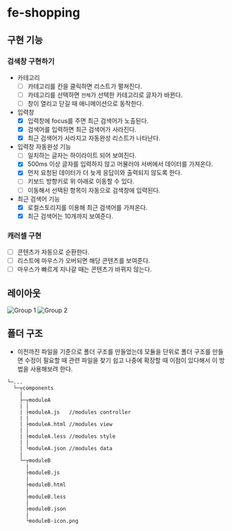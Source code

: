 # fe-shopping

## 구현 기능
### 검색창 구현하기
- 카테고리
    - [ ]  카테고리를 칸을 클릭하면 리스트가 펼쳐진다.
    - [ ]  카테고리를 선택하면 `전체`가 선택한 카테고리로 글자가 바뀐다.
    - [ ]  창이 열리고 닫길 때 애니메이션으로 동작한다.
- 입력창
    - [x]  입력창에 focus를 주면 최근 검색어가 노출된다.
    - [x]  검색어를 입력하면 최근 검색어가 사라진다.
    - [x]  최근 검색어가 사라지고 자동완성 리스트가 나타난다.
- 입력창 자동완성 기능
    - [ ]  일치하는 글자는 하이라이트 되어 보여진다.
    - [x]  500ms 이상 글자를 입력하지 않고 머물러야 서버에서 데이터를 가져온다.
    - [x]  먼저 요청된 데이터가 더 늦게 응답이와 출력되지 않도록 한다.
    - [ ]  키보드 방향키로 위 아래로 이동할 수 있다.
    - [ ]  이동해서 선택된 항목이 자동으로 검색창에 입력된다.
- 최근 검색어 기능
    - [x] 로컬스토리지를 이용해 최근 검색어를 가져온다.
    - [x] 최근 검색어는 10개까지 보여준다.
### 캐러셀 구현
- [ ]  콘텐츠가 자동으로 순환한다.
- [ ]  리스트에 마우스가 오버되면 해당 콘텐츠를 보여준다.
- [ ]  마우스가 빠르게 지나갈 때는 콘텐츠가 바뀌지 않는다.

## 레이아웃
![Group 1](https://user-images.githubusercontent.com/75062526/158315351-57bfc92e-e5b9-4a0b-9ca4-ab5fce1d855e.png)
![Group 2](https://user-images.githubusercontent.com/75062526/158315482-c965ec01-8aff-487c-bb7b-f69f8eafee91.png)

## 폴더 구조
- 이전까진 파일을 기준으로 폴더 구조를 만들었는데 모듈을 단위로 폴더 구조를 만들면 수정이 필요할 때 관련 파일을 찾기 쉽고 나중에 확장할 때 이점이 있다해서 이 방법을 사용해보려 한다.
```
└─...
  └─┬components
    |
    ├─┬moduleA
    | |
    | ├moduleA.js   //modules controller
    | |
    | ├moduleA.html //modules view
    | |
    | ├moduleA.less //modules style
    | |
    | └moduleA.json //modules data
    |
    └─┬moduleB
      |
      ├moduleB.js
      |
      ├moduleB.html
      |
      ├moduleB.less
      |
      ├moduleB.json
      |
      └moduleB-icon.png
```
